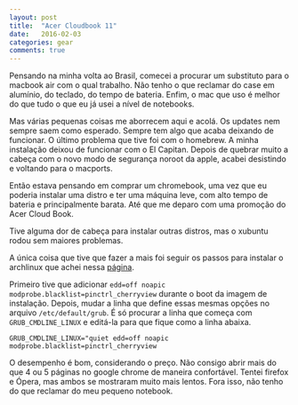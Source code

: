 ```yaml
---
layout: post
title:  "Acer Cloudbook 11"
date:   2016-02-03
categories: gear
comments: true
---
```


Pensando na minha volta ao Brasil, comecei a procurar um substituto para o 
macbook air com o qual trabalho.
Não tenho o que reclamar do case em alumínio, do teclado, do tempo de bateria. 
Enfim, o mac que uso é melhor do que tudo o que eu já usei a nível de notebooks.

Mas várias pequenas coisas me aborrecem aqui e acolá. Os updates nem sempre saem 
como esperado. Sempre tem algo que acaba deixando de funcionar. O último 
problema que tive foi com o homebrew. A minha instalação deixou de funcionar com
o El Capitan. Depois de quebrar muito a cabeça com o novo modo de segurança 
noroot da apple, acabei desistindo e voltando para o macports.

Então estava pensando em comprar um chromebook, uma vez que eu poderia instalar 
uma distro e ter uma máquina leve, com alto tempo de bateria e principalmente 
barata. Até que me deparo com uma promoção do Acer Cloud Book.

Tive alguma dor de cabeça para instalar outras distros, mas o xubuntu rodou sem 
maiores problemas.

A única coisa que tive que fazer a mais foi seguir os passos para instalar o 
archlinux que achei nessa [página](https://wiki.archlinux.org/index.php/Acer_Cloudbook).

Primeiro tive que adicionar `edd=off noapic modprobe.blacklist=pinctrl_cherryview` 
durante o boot da imagem de instalação. Depois, mudar a linha que define essas
mesmas opções no arquivo `/etc/default/grub`. É só procurar a linha que começa 
com `GRUB_CMDLINE_LINUX` e editá-la para que fique como a linha abaixa.

`GRUB_CMDLINE_LINUX="quiet edd=off noapic modprobe.blacklist=pinctrl_cherryview` 

O desempenho é bom, considerando o preço. Não consigo abrir mais do que 4 ou 5
páginas no google chrome de maneira confortável. Tentei firefox e Ópera, mas 
ambos se mostraram muito mais lentos. Fora isso, não tenho do que
reclamar do meu pequeno notebook.


